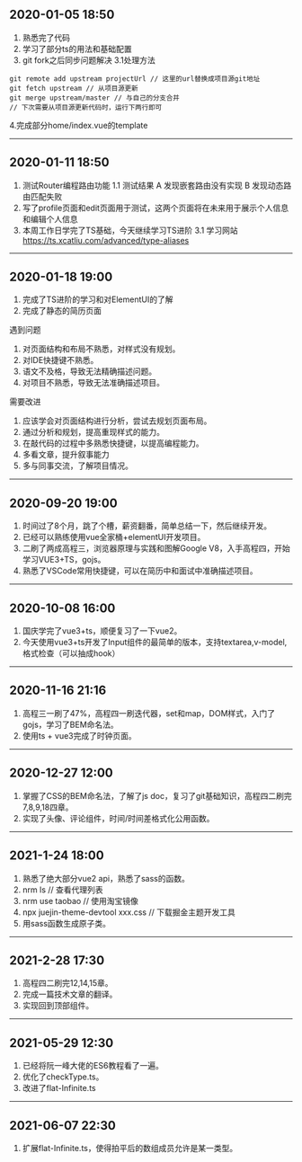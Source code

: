 ## 2020-01-05 18:50
1. 熟悉完了代码
2. 学习了部分ts的用法和基础配置
3. git fork之后同步问题解决
  3.1处理方法
```command
git remote add upstream projectUrl // 这里的url替换成项目源git地址
git fetch upstream // 从项目源更新
git merge upstream/master // 与自己的分支合并
// 下次需要从项目源更新代码时，运行下两行即可
```
4.完成部分home/index.vue的template

---

## 2020-01-11 18:50
1. 测试Router编程路由功能
  1.1 测试结果
  A 发现嵌套路由没有实现
  B 发现动态路由匹配失败
2. 写了profile页面和edit页面用于测试，这两个页面将在未来用于展示个人信息和编辑个人信息
3. 本周工作日学完了TS基础，今天继续学习TS进阶
  3.1 学习网站 https://ts.xcatliu.com/advanced/type-aliases

---

## 2020-01-18 19:00
1. 完成了TS进阶的学习和对ElementUI的了解
2. 完成了静态的简历页面

遇到问题
1. 对页面结构和布局不熟悉，对样式没有规划。
2. 对IDE快捷键不熟悉。
3. 语文不及格，导致无法精确描述问题。
4. 对项目不熟悉，导致无法准确描述项目。

需要改进
1. 应该学会对页面结构进行分析，尝试去规划页面布局。
2. 通过分析和规划，提高重现样式的能力。
3. 在敲代码的过程中多熟悉快捷键，以提高编程能力。
4. 多看文章，提升叙事能力
5. 多与同事交流，了解项目情况。

---

## 2020-09-20 19:00
1. 时间过了8个月，跳了个槽，薪资翻番，简单总结一下，然后继续开发。
2. 已经可以熟练使用vue全家桶+elementUI开发项目。
3. 二刷了两成高程三，浏览器原理与实践和图解Google V8，入手高程四，开始学习VUE3+TS，gojs。
4. 熟悉了VSCode常用快捷键，可以在简历中和面试中准确描述项目。

---

## 2020-10-08 16:00
1. 国庆学完了vue3+ts，顺便复习了一下vue2。
2. 今天使用vue3+ts开发了Input组件的最简单的版本，支持textarea,v-model,格式检查（可以抽成hook）

---

## 2020-11-16 21:16
1. 高程三一刷了47%，高程四一刷迭代器，set和map，DOM样式，入门了gojs，学习了BEM命名法。
2. 使用ts + vue3完成了时钟页面。

---

## 2020-12-27 12:00
1. 掌握了CSS的BEM命名法，了解了js doc，复习了git基础知识，高程四二刷完7,8,9,18四章。
2. 实现了头像、评论组件，时间/时间差格式化公用函数。

---

## 2021-1-24 18:00
1. 熟悉了绝大部分vue2 api，熟悉了sass的函数。
2. nrm ls // 查看代理列表
3. nrm use taobao // 使用淘宝镜像
4. npx juejin-theme-devtool xxx.css // 下载掘金主题开发工具
5. 用sass函数生成原子类。

---

## 2021-2-28 17:30
1. 高程四二刷完12,14,15章。
2. 完成一篇技术文章的翻译。
3. 实现回到顶部组件。

---

## 2021-05-29 12:30
1. 已经将阮一峰大佬的ES6教程看了一遍。
2. 优化了checkType.ts。
3. 改进了flat-Infinite.ts

---

## 2021-06-07 22:30
1. 扩展flat-Infinite.ts，使得拍平后的数组成员允许是某一类型。
